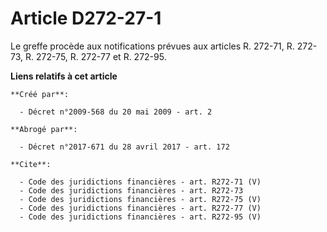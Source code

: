 # Article D272-27-1

Le greffe procède aux notifications prévues aux articles R. 272-71, R. 272-73, R. 272-75, R. 272-77 et R. 272-95.

**Liens relatifs à cet article**

	**Créé par**:

	  - Décret n°2009-568 du 20 mai 2009 - art. 2

	**Abrogé par**:

	  - Décret n°2017-671 du 28 avril 2017 - art. 172

	**Cite**:

	  - Code des juridictions financières - art. R272-71 (V)
	  - Code des juridictions financières - art. R272-73
	  - Code des juridictions financières - art. R272-75 (V)
	  - Code des juridictions financières - art. R272-77 (V)
	  - Code des juridictions financières - art. R272-95 (V)
